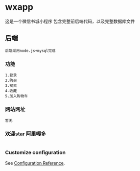 # wxapp
这是一个微信书城小程序
包含完整前后端代码，以及完整数据库文件

## 后端
```
后端采用node.js+mysql完成
```
### 功能
```
1.登录
2.购买
3.搜索
4.收藏
5.加入购物车

```
### 网站网址
```
暂无
```
### 欢迎star 阿里嘎多
```
```

### Customize configuration
See [Configuration Reference](https://cli.vuejs.org/config/).
